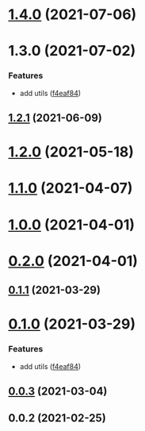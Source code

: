 # [1.4.0](https://github.com/alex-lit/storybook-vue-kit/compare/v1.3.0...v1.4.0) (2021-07-06)

# 1.3.0 (2021-07-02)

### Features

- add utils
  ([f4eaf84](https://github.com/alex-lit/storybook-vue-kit/commit/f4eaf84486a4eaae0b175299e39fb36a41bb5eb0))

## [1.2.1](https://github.com/alex-lit/storybook-vue-kit/compare/v1.2.0...v1.2.1) (2021-06-09)

# [1.2.0](https://github.com/alex-lit/storybook-vue-kit/compare/v1.1.0...v1.2.0) (2021-05-18)

# [1.1.0](https://github.com/alex-lit/storybook-vue-kit/compare/v1.0.0...v1.1.0) (2021-04-07)

# [1.0.0](https://github.com/alex-lit/storybook-vue-kit/compare/v0.2.0...v1.0.0) (2021-04-01)

# [0.2.0](https://github.com/alex-lit/storybook-vue-kit/compare/v0.1.1...v0.2.0) (2021-04-01)

## [0.1.1](https://github.com/alex-lit/storybook-vue-kit/compare/v0.1.0...v0.1.1) (2021-03-29)

# [0.1.0](https://github.com/alex-lit/storybook-vue-kit/compare/v0.0.3...v0.1.0) (2021-03-29)

### Features

- add utils
  ([f4eaf84](https://github.com/alex-lit/storybook-vue-kit/commit/f4eaf84486a4eaae0b175299e39fb36a41bb5eb0))

## [0.0.3](https://github.com/alex-lit/storybook-vue-kit/compare/v0.0.2...v0.0.3) (2021-03-04)

## 0.0.2 (2021-02-25)
